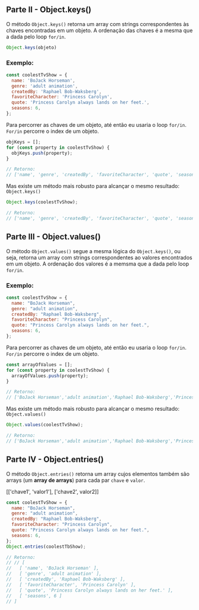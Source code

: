 ## Parte II - Object.keys()
O método `Object.keys()` retorna um array com strings correspondentes às chaves encontradas em um objeto. A ordenação das chaves é a mesma que a dada pelo loop `for/in`.

```js
Object.keys(objeto)
```
### Exemplo:

```js
const coolestTvShow = {
  name: 'BoJack Horseman',
  genre: 'adult animation',
  createdBy: 'Raphael Bob-Waksberg',
  favoriteCharacter: 'Princess Carolyn',
  quote: 'Princess Carolyn always lands on her feet.',
  seasons: 6,
};
```
Para percorrer as chaves de um objeto, até então eu usaria o loop `for/in`. `For/in` percorre o index de um objeto.
```js
objKeys = [];
for (const property in coolestTvShow) {
  objKeys.push(property);
}

// Retorno:
// ['name', 'genre', 'createdBy', 'favoriteCharacter', 'quote', 'seasons']
```
Mas existe um método mais robusto para alcançar o mesmo resultado: `Object.keys()`
```js
Object.keys(coolestTvShow);

// Retorno:
// ['name', 'genre', 'createdBy', 'favoriteCharacter', 'quote', 'seasons']
```
## Parte III - Object.values()
O método `Object.values()` segue a mesma lógica do `Object.keys()`, ou seja, retorna um array com strings correspondentes ao valores encontrados em um objeto. A ordenação dos valores é a memsma que a dada pelo loop `for/in`.

### Exemplo:
```js
const coolestTvShow = {
  name: "BoJack Horseman",
  genre: "adult animation",
  createdBy: "Raphael Bob-Waksberg",
  favoriteCharacter: "Princess Carolyn",
  quote: "Princess Carolyn always lands on her feet.",
  seasons: 6,
};
```
Para percorrer as chaves de um objeto, até então eu usaria o loop `for/in`. `For/in` percorre o index de um objeto.
```js
const arrayOfValues = [];
for (const property in coolestTvShow) {
  arrayOfValues.push(property);
}

// Retorno:
// ['BoJack Horseman','adult animation','Raphael Bob-Waksberg','Princess Carolyn','Princess Carolyn always lands on her feet.', 6]
```
Mas existe um método mais robusto para alcançar o mesmo resultado: `Object.values()`
```js
Object.values(coolestTvShow);

// Retorno:
// ['BoJack Horseman','adult animation','Raphael Bob-Waksberg','Princess Carolyn','Princess Carolyn always lands on her feet.', 6]
```

## Parte IV - Object.entries()
O método `Object.entries()` retorna um array cujos elementos também são arrays (um **array de arrays**) para cada par `chave` e `valor`.

[['chave1', 'valor1'], ['chave2', valor2]]

```js
const coolestTvShow = {
  name: "BoJack Horseman",
  genre: "adult animation",
  createdBy: "Raphael Bob-Waksberg",
  favoriteCharacter: "Princess Carolyn",
  quote: "Princess Carolyn always lands on her feet.",
  seasons: 6,
};
Object.entries(coolestTbShow);

// Retorno:
// // [
//   [ 'name', 'BoJack Horseman' ],
//   [ 'genre', 'adult animation' ],
//   [ 'createdBy', 'Raphael Bob-Waksberg' ],
//   [ 'favoriteCharacter', 'Princess Carolyn' ],
//   [ 'quote', 'Princess Carolyn always lands on her feet.' ],
//   [ 'seasons', 6 ]
// ]
```